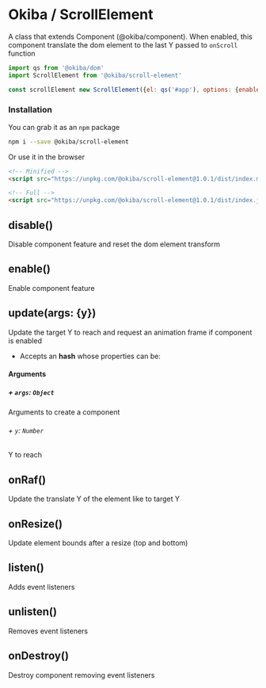 

# Okiba / ScrollElement
A class that extends Component (@okiba/component). When enabled, this component translate the dom element to the last Y passed to `onScroll` function




```javascript
import qs from '@okiba/dom'
import ScrollElement from '@okiba/scroll-element'

const scrollElement new ScrollElement({el: qs('#app'), options: {enabled: true}})
```



### Installation

You can grab it as an `npm` package 
```bash
npm i --save @okiba/scroll-element
```

Or use it in the browser
```html
<!-- Minified -->
<script src="https://unpkg.com/@okiba/scroll-element@1.0.1/dist/index.min.js"></script>

<!-- Full -->
<script src="https://unpkg.com/@okiba/scroll-element@1.0.1/dist/index.js"></script>
```




## disable()


Disable component feature and reset the dom element transform







## enable()


Enable component feature







## update(args: {y})


Update the target Y to reach and request an animation frame if component is enabled
* Accepts an __hash__ whose properties can be:







#### Arguments


##### + `args`: `Object`

Arguments to create a component



###### + `y`: `Number`

Y to reach







## onRaf()


Update the translate Y of the element like to target Y







## onResize()


Update element bounds after a resize (top and bottom)







## listen()


Adds event listeners







## unlisten()


Removes event listeners







## onDestroy()


Destroy component removing event listeners






